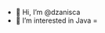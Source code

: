 - 👋 Hi, I’m @dzanisca
- 👀 I’m interested in Java 
=

<!---
dzanisca/dzanisca is a ✨ special ✨ repository because its `README.md` (this file) appears on your GitHub profile.
You can click the Preview link to take a look at your changes.
--->
